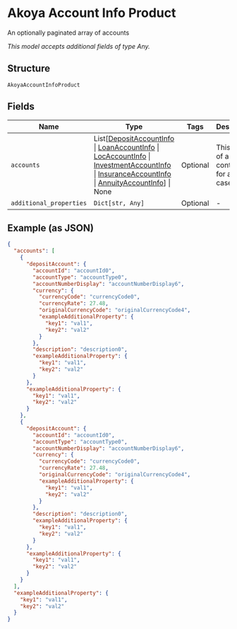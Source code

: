 
# Akoya Account Info Product

An optionally paginated array of accounts

*This model accepts additional fields of type Any.*

## Structure

`AkoyaAccountInfoProduct`

## Fields

| Name | Type | Tags | Description |
|  --- | --- | --- | --- |
| `accounts` | List[[DepositAccountInfo](../../doc/models/deposit-account-info.md) \| [LoanAccountInfo](../../doc/models/loan-account-info.md) \| [LocAccountInfo](../../doc/models/loc-account-info.md) \| [InvestmentAccountInfo](../../doc/models/investment-account-info.md) \| [InsuranceAccountInfo](../../doc/models/insurance-account-info.md) \| [AnnuityAccountInfo](../../doc/models/annuity-account-info.md)] \| None | Optional | This is List of a container for any-of cases. |
| `additional_properties` | `Dict[str, Any]` | Optional | - |

## Example (as JSON)

```json
{
  "accounts": [
    {
      "depositAccount": {
        "accountId": "accountId0",
        "accountType": "accountType0",
        "accountNumberDisplay": "accountNumberDisplay6",
        "currency": {
          "currencyCode": "currencyCode0",
          "currencyRate": 27.48,
          "originalCurrencyCode": "originalCurrencyCode4",
          "exampleAdditionalProperty": {
            "key1": "val1",
            "key2": "val2"
          }
        },
        "description": "description0",
        "exampleAdditionalProperty": {
          "key1": "val1",
          "key2": "val2"
        }
      },
      "exampleAdditionalProperty": {
        "key1": "val1",
        "key2": "val2"
      }
    },
    {
      "depositAccount": {
        "accountId": "accountId0",
        "accountType": "accountType0",
        "accountNumberDisplay": "accountNumberDisplay6",
        "currency": {
          "currencyCode": "currencyCode0",
          "currencyRate": 27.48,
          "originalCurrencyCode": "originalCurrencyCode4",
          "exampleAdditionalProperty": {
            "key1": "val1",
            "key2": "val2"
          }
        },
        "description": "description0",
        "exampleAdditionalProperty": {
          "key1": "val1",
          "key2": "val2"
        }
      },
      "exampleAdditionalProperty": {
        "key1": "val1",
        "key2": "val2"
      }
    }
  ],
  "exampleAdditionalProperty": {
    "key1": "val1",
    "key2": "val2"
  }
}
```

